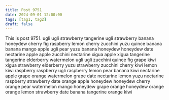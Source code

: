 ```yaml
---
title: Post 9751
date: 2024-09-01 12:00:00
tags: [tag1, tag2]
draft: false
---
```

This is post 9751.
ugli
ugli
strawberry
tangerine
ugli
strawberry
banana
honeydew
cherry
fig
raspberry
lemon
cherry
zucchini
yuzu
quince
banana
banana
mango
apple
ugli
pear
yuzu
banana
honeydew
honeydew
date
nectarine
apple
apple
zucchini
nectarine
xigua
apple
xigua
tangerine
tangerine
elderberry
watermelon
ugli
ugli
zucchini
quince
fig
grape
kiwi
xigua
strawberry
elderberry
yuzu
strawberry
zucchini
cherry
kiwi
lemon
kiwi
raspberry
raspberry
ugli
raspberry
lemon
pear
banana
kiwi
nectarine
apple
grape
orange
watermelon
grape
date
nectarine
lemon
yuzu
nectarine
raspberry
strawberry
date
orange
apple
honeydew
honeydew
cherry
orange
pear
watermelon
mango
honeydew
grape
orange
honeydew
orange
orange
lemon
strawberry
date
banana
tangerine
orange
kiwi
